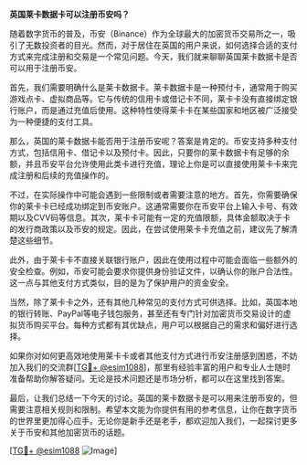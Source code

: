 **英国莱卡数据卡可以注册币安吗？**

随着数字货币的普及，币安（Binance）作为全球最大的加密货币交易所之一，吸引了无数投资者的目光。然而，对于居住在英国的用户来说，如何选择合适的支付方式来完成注册和交易是一个常见问题。今天，我们就来聊聊英国莱卡数据卡是否可以用于注册币安。

首先，我们需要明确什么是莱卡数据卡。莱卡数据卡是一种预付卡，通常用于购买游戏点卡、虚拟商品等。它与传统的信用卡或借记卡不同，莱卡卡没有直接绑定银行账户，而是通过充值后使用。这种特性使得莱卡卡在某些国家和地区被广泛接受为一种便捷的支付工具。

那么，英国的莱卡数据卡能否用于注册币安呢？答案是肯定的。币安支持多种支付方式，包括信用卡、借记卡以及预付卡。因此，只要你的莱卡数据卡有足够的余额，并且币安平台允许使用此类卡进行充值，理论上你是可以直接使用莱卡卡来完成注册和后续的充值操作的。

不过，在实际操作中可能会遇到一些限制或者需要注意的地方。首先，你需要确保你的莱卡卡已经成功绑定到币安账户。这通常需要你在币安平台上输入卡号、有效期以及CVV码等信息。其次，莱卡卡可能有一定的充值限额，具体金额取决于卡的发行商政策以及币安的规定。因此，在尝试使用莱卡卡充值之前，建议先了解清楚这些细节。

此外，由于莱卡卡不直接关联银行账户，因此在使用过程中可能会面临一些额外的安全检查。例如，币安可能会要求你提供身份验证文件，以确认你的账户合法性。这一点与其他支付方式类似，目的是为了保护用户的资金安全。

当然，除了莱卡卡之外，还有其他几种常见的支付方式可供选择。比如，英国本地的银行转账、PayPal等电子钱包服务，甚至还有专门针对加密货币交易设计的虚拟货币购买平台。每种方式都有其优缺点，用户可以根据自己的需求和偏好进行选择。

如果你对如何更高效地使用莱卡卡或者其他支付方式进行币安注册感到困惑，不妨加入我们的交流群[[TG💪+ @esim1088](https://t.me/s/esim1088)]，那里有经验丰富的用户和专业人士随时准备帮助你解答疑问。无论是技术问题还是市场分析，都可以在这里找到答案。

最后，让我们总结一下今天的讨论。英国的莱卡数据卡是可以用来注册币安的，但需要注意相关规则和限制。希望本文能为你提供有用的参考信息，让你在数字货币的世界里更加得心应手。无论你是新手还是老手，都欢迎加入我们，一起探讨更多关于币安和其他加密货币的话题。

[[TG💪+ @esim1088](https://t.me/s/esim1088) ![Image](https://i.postimg.cc/4NQfJmqS/Snipaste-2025-05-13-00-14-12.png)]
